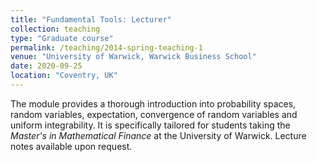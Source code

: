 ```yaml
---
title: "Fundamental Tools: Lecturer"
collection: teaching
type: "Graduate course"
permalink: /teaching/2014-spring-teaching-1
venue: "University of Warwick, Warwick Business School"
date: 2020-09-25
location: "Coventry, UK"
---
```


The module provides a thorough introduction into probability spaces, random variables, expectation, convergence of random variables and uniform integrability. It is specifically tailored for students taking the *Master's in Mathematical Finance* at the University of Warwick. Lecture notes available upon request.